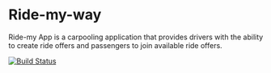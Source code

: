 # Ride-my-way

Ride-my App is a carpooling application that provides drivers with the ability to create ride offers and passengers to join available ride offers.

[![Build Status](https://travis-ci.org/reiosantos/Ride-my-way.svg?branch=master)](https://travis-ci.org/reiosantos/Ride-my-way)
